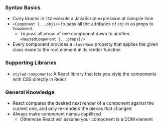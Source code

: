 ### Syntax Basics

- Curly braces in `JSX` execute a JavaScript expression at compile time
- `<Component {...obj}/>` to pass all the attributes of `obj` in as props to `Component`
  - To pass all props of one component down to another `<NestedComponent {...props}/>`
- Every component provides a `className` property that applies the given class name to the root element in its render function

### Supporting Libraries

- `styled-components`: A React library that lets you style the components with CSS directly in React

### General Knowledge

- React compares the desired next render of a component against the current one, and only re-renders the pieces that changed
- Always make component names captilized
  - Otherwise React will assume your component is a DOM element
